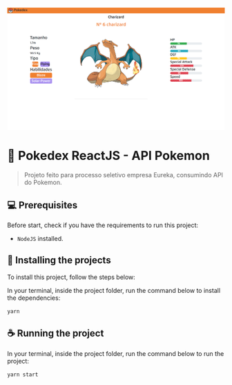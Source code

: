 ![](/printEurekaPokedex1.png)

# 📝 Pokedex ReactJS - API Pokemon

> Projeto feito para processo seletivo empresa Eureka, consumindo API do Pokemon.

## 💻 Prerequisites

Before start, check if you have the requirements to run this project:

- `NodeJS` installed.

## 🚀 Installing the projects

To install this project, follow the steps below:

In your terminal, inside the project folder, run the command below to install the dependencies:
```
yarn
```

## ☕ Running the project

In your terminal, inside the project folder, run the command below to run the project:

```
yarn start
```
